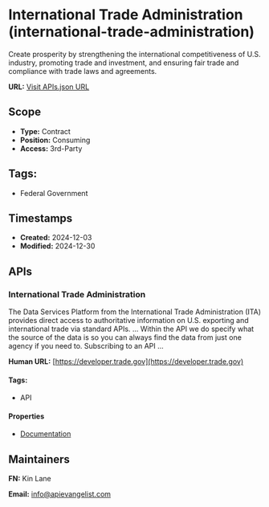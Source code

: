 # International Trade Administration (international-trade-administration)
Create prosperity by strengthening the international competitiveness of U.S. industry, promoting trade and investment, and ensuring fair trade and compliance with trade laws and agreements.

**URL:** [Visit APIs.json URL](
https://raw.githubusercontent.com/api-evangelist/international-trade-administration/refs/heads/main/apis.yml)

## Scope

- **Type:** Contract 
- **Position:** Consuming 
- **Access:** 3rd-Party 

## Tags:

 - Federal Government

## Timestamps

- **Created:** 2024-12-03 
- **Modified:** 2024-12-30 

## APIs

### International Trade Administration

The Data Services Platform from the International Trade Administration
(ITA) provides direct access to authoritative information on U.S.
exporting and international trade via standard APIs. ... Within the API we
do specify what the source of the data is so you can always find the data
from just one agency if you need to. Subscribing to an API ...

**Human URL:** [https://developer.trade.gov](https://developer.trade.gov)


#### Tags:

 - API

#### Properties

- [Documentation](https://developer.trade.gov)

## Maintainers

**FN:** Kin Lane

**Email:** info@apievangelist.com

